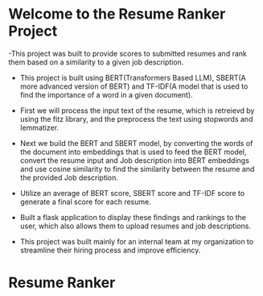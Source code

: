 # Welcome to the Resume Ranker Project

-This project was built to provide scores to submitted resumes and rank them based on a similarity to a given job description.

- This project is built using BERT(Transformers Based LLM), SBERT(A more advanced version of BERT) and TF-IDF(A model that is used to find the importance of a word in a given document).

- First we will process the input text of the resume, which is retreievd by using the fitz library, and the preprocess the text using stopwords and lemmatizer.

- Next we build the BERT and SBERT model, by converting the words of the document into embeddings that is used to feed the BERT model, convert the resume input and Job description into BERT embeddings and use cosine similarity to find the similarity between the resume and the provided Job description. 

- Utilize an average of BERT score, SBERT score and TF-IDF score to generate a final score for each resume.

- Built a flask application to display these findings and rankings to the user, which also allows them to upload resumes and job descriptions.

- This project was built mainly for an internal team at my organization to streamline their hiring process and improve efficiency.
 
# Resume Ranker
